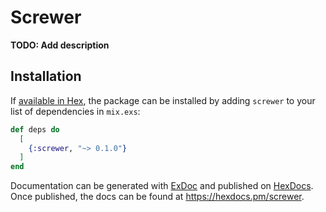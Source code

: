 # Screwer

**TODO: Add description**

## Installation

If [available in Hex](https://hex.pm/docs/publish), the package can be installed
by adding `screwer` to your list of dependencies in `mix.exs`:

```elixir
def deps do
  [
    {:screwer, "~> 0.1.0"}
  ]
end
```

Documentation can be generated with [ExDoc](https://github.com/elixir-lang/ex_doc)
and published on [HexDocs](https://hexdocs.pm). Once published, the docs can
be found at <https://hexdocs.pm/screwer>.

